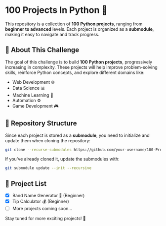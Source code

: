 # 100 Projects In Python 🚀  

This repository is a collection of **100 Python projects**, ranging from **beginner to advanced** levels. Each project is organized as a **submodule**, making it easy to navigate and track progress.  

## 📌 About This Challenge  
The goal of this challenge is to build **100 Python projects**, progressively increasing in complexity. These projects will help improve problem-solving skills, reinforce Python concepts, and explore different domains like:  
- Web Development 🌐  
- Data Science 📊  
- Machine Learning 🤖  
- Automation ⚙️  
- Game Development 🎮  

## 📂 Repository Structure  
Since each project is stored as a **submodule**, you need to initialize and update them when cloning the repository:  

```bash
git clone --recurse-submodules https://github.com/your-username/100-Projects-In-Python.git
```

If you've already cloned it, update the submodules with:  
```bash
git submodule update --init --recursive
```

## 📜 Project List  
- [x] Band Name Generator 🎵 (Beginner)  
- [x] Tip Calculator 💰 (Beginner)  
- [ ] More projects coming soon...  

Stay tuned for more exciting projects! 🚀